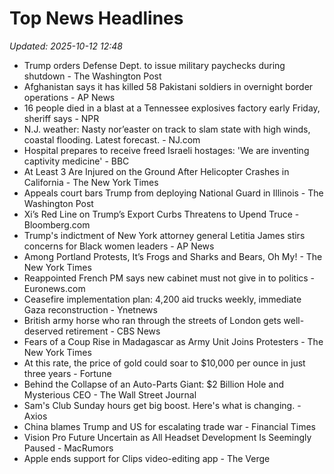# Top News Headlines

_Updated: 2025-10-12 12:48_

- Trump orders Defense Dept. to issue military paychecks during shutdown - The Washington Post
- Afghanistan says it has killed 58 Pakistani soldiers in overnight border operations - AP News
- 16 people died in a blast at a Tennessee explosives factory early Friday, sheriff says - NPR
- N.J. weather: Nasty nor’easter on track to slam state with high winds, coastal flooding. Latest forecast. - NJ.com
- Hospital prepares to receive freed Israeli hostages: 'We are inventing captivity medicine' - BBC
- At Least 3 Are Injured on the Ground After Helicopter Crashes in California - The New York Times
- Appeals court bars Trump from deploying National Guard in Illinois - The Washington Post
- Xi’s Red Line on Trump’s Export Curbs Threatens to Upend Truce - Bloomberg.com
- Trump's indictment of New York attorney general Letitia James stirs concerns for Black women leaders - AP News
- Among Portland Protests, It’s Frogs and Sharks and Bears, Oh My! - The New York Times
- Reappointed French PM says new cabinet must not give in to politics - Euronews.com
- Ceasefire implementation plan: 4,200 aid trucks weekly, immediate Gaza reconstruction - Ynetnews
- British army horse who ran through the streets of London gets well-deserved retirement - CBS News
- Fears of a Coup Rise in Madagascar as Army Unit Joins Protesters - The New York Times
- At this rate, the price of gold could soar to $10,000 per ounce in just three years - Fortune
- Behind the Collapse of an Auto-Parts Giant: $2 Billion Hole and Mysterious CEO - The Wall Street Journal
- Sam's Club Sunday hours get big boost. Here's what is changing. - Axios
- China blames Trump and US for escalating trade war - Financial Times
- Vision Pro Future Uncertain as All Headset Development Is Seemingly Paused - MacRumors
- Apple ends support for Clips video-editing app - The Verge